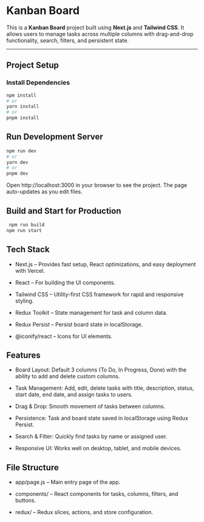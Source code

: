 # Kanban Board

This is a **Kanban Board** project built using **Next.js** and **Tailwind CSS**. It allows users to manage tasks across multiple columns with drag-and-drop functionality, search, filters, and persistent state.

---

## Project Setup

### Install Dependencies

```bash
npm install
# or
yarn install
# or
pnpm install
```

## Run Development Server

```bash
npm run dev
# or
yarn dev
# or
pnpm dev
```

Open http://localhost:3000
in your browser to see the project. The page auto-updates as you edit files.

## Build and Start for Production

```bash
 npm run build
npm run start
```

## Tech Stack
- Next.js – Provides fast setup, React optimizations, and easy deployment with Vercel.

- React – For building the UI components.

- Tailwind CSS – Utility-first CSS framework for rapid and responsive styling.

- Redux Toolkit – State management for task and column data.

- Redux Persist – Persist board state in localStorage.

- @iconify/react – Icons for UI elements.


## Features

- Board Layout: Default 3 columns (To Do, In Progress, Done) with the ability to add and delete custom columns.

- Task Management: Add, edit, delete tasks with title, description, status, start date, end date, and assign tasks to users.

- Drag & Drop: Smooth movement of tasks between columns.

- Persistence: Task and board state saved in localStorage using Redux Persist.

- Search & Filter: Quickly find tasks by name or assigned user.

- Responsive UI: Works well on desktop, tablet, and mobile devices.

## File Structure

- app/page.js – Main entry page of the app.

- components/ – React components for tasks, columns, filters, and buttons.

- redux/ – Redux slices, actions, and store configuration.
